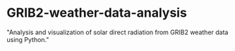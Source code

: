 # GRIB2-weather-data-analysis
"Analysis and visualization of solar direct radiation from GRIB2 weather data using Python."
